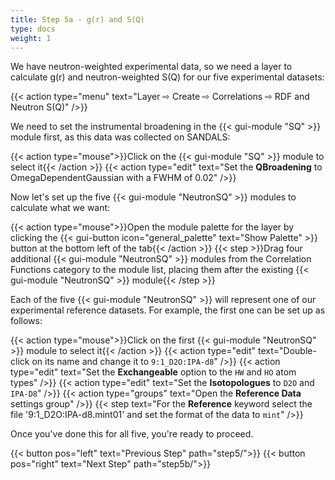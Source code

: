 ```yaml
---
title: Step 5a - g(r) and S(Q)
type: docs
weight: 1
---
```


We have neutron-weighted experimental data, so we need a layer to calculate g(r) and neutron-weighted S(Q) for our five experimental datasets:

{{< action type="menu" text="Layer &#8680; Create &#8680; Correlations &#8680; RDF and Neutron S(Q)" />}}

We need to set the instrumental broadening in the {{< gui-module "SQ" >}} module first, as this data was collected on SANDALS:

{{< action type="mouse">}}Click on the {{< gui-module "SQ" >}} module to select it{{< /action >}}
{{< action type="edit" text="Set the **QBroadening** to OmegaDependentGaussian with a FWHM of 0.02" />}}

Now let's set up the five {{< gui-module "NeutronSQ" >}} modules to calculate what we want:

{{< action type="mouse">}}Open the module palette for the layer by clicking the {{< gui-button icon="general_palette" text="Show Palette" >}} button at the bottom left of the tab{{< /action >}}
{{< step >}}Drag four additional {{< gui-module "NeutronSQ" >}} modules from the Correlation Functions category to the module list, placing them after the existing {{< gui-module "NeutronSQ" >}} module{{< /step >}}

Each of the five {{< gui-module "NeutronSQ" >}} will represent one of our experimental reference datasets. For example, the first one can be set up as follows:

{{< action type="mouse">}}Click on the first {{< gui-module "NeutronSQ" >}} module to select it{{< /action >}}
{{< action type="edit" text="Double-click on its name and change it to `9:1_D2O:IPA-d8`" />}}
{{< action type="edit" text="Set the **Exchangeable** option to the `HW` and `HO` atom types" />}}
{{< action type="edit" text="Set the **Isotopologues** to `D2O` and `IPA-D8`" />}}
{{< action type="groups" text="Open the **Reference Data** settings group" />}}
{{< step text="For the **Reference** keyword select the file '9:1_D2O:IPA-d8.mint01' and set the format of the data to `mint`" />}}

Once you've done this for all five, you're ready to proceed.

{{< button pos="left" text="Previous Step" path="step5/">}} {{< button pos="right" text="Next Step" path="step5b/">}}
